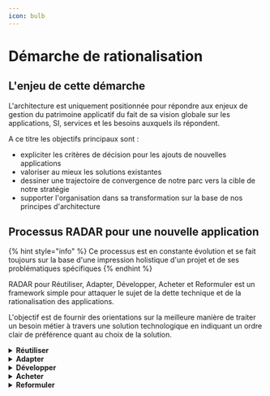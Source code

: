 ```yaml
---
icon: bulb
---
```


# Démarche de rationalisation

## L'enjeu de cette démarche

L'architecture est uniquement positionnée pour répondre aux enjeux de gestion du patrimoine applicatif du fait de sa
vision globale sur les applications, SI, services et les besoins auxquels ils répondent.

A ce titre les objectifs principaux sont :

- expliciter les critères de décision pour les ajouts de nouvelles applications
- valoriser au mieux les solutions existantes
- dessiner une trajectoire de convergence de notre parc vers la cible de notre stratégie
- supporter l'organisation dans sa transformation sur la base de nos principes d'architecture

## Processus RADAR pour une nouvelle application

{% hint style="info" %} Ce processus est en constante évolution et se fait toujours sur la base d'une impression
holistique d'un projet et de ses problématiques spécifiques {% endhint %}

RADAR pour Réutiliser, Adapter, Développer, Acheter et Reformuler est un framework simple pour attaquer le sujet de la
dette technique et de la rationalisation des applications.

L'objectif est de fournir des orientations sur la meilleure manière de traiter un besoin métier à travers une solution
technologique en indiquant un ordre clair de préférence quant au choix de la solution.

<details>
<summary><strong>Réutiliser</strong></summary>

**Si le besoin fonctionnel (ou technique) peut être traité par de la configuration ou une modification mineure dans un
système existant c'est alors l'option privilégiée.**

S'il ne s'agit que d'un flux de données on privilégie alors également la réutilisation des sources existantes en évitant
les duplications.

- L'application en question peut être côté DNUM ou dans le reste de l'écosystème (y compris les solutions en SaaS) tant
  qu'elles sont connues et en production
- Les contraintes de sécurité et de gouvernance sont à apprécier sur la réutilisation de certaines solutions surtout en
  interministériel

</details>

<details>
<summary><strong>Adapter</strong></summary>
  
Si le besoin sort suffisamment de ce qui est faisable avec une solution actuellement dans le SI avec un effort
raisonnable de configuration on peut alors considérer l'adaptation d'une solution tierce.

- Il peut s'agir d'une solution opensource, venant d'une autre source gouvernementale ou potentiellement d'un partenaire
  existant
- Dans ce cas il est attendu que l'effort d'intégration de cette solution dans le SI se fasse uniquement sur notre
  capacité à disposer des compétences nécessaires à son déploiement et son exploitation et non sur un achat de services
  (SaaS)

</details>

<details>
<summary><strong>Développer</strong></summary>
  
Quand le besoin est trop spécifique on peut alors considérer la construction d'un produit dédié pouvant porter cette
fonction. 
* Ce produit doit alors respecter nos [principes d'architectures](./principes.md) pour garantir sa valorisation dans le temps
* Si des options de sécurité/hébergement spécifiques sont nécessaires alors l'option spécifique est préférable autrement
  une analyse technico-financière plus précise doit également être réalisée pour identifier si l'option "Acheter" est
  plus pertinente.

</details>

<details>
<summary><strong>Acheter</strong></summary>
  
Il peut être pertinent de choisir une solution tierce venant du privé pour répondre à certains besoins.

- Dans ce cas sauf contraintes spécifiques le SaaS est à privilégier tant que celui-ci est en mesure de s'aligner avec
  nos normes et standards applicables
- Une réflexion doit être menée également sur la volonté ou non d'investir sur la solution en question vis-à-vis du
  reste de l'écosystème avec lequel il s'intègre s'il s'agit d'un besoin ponctuel (amélioration continue)

</details>

<details>
<summary><strong>Reformuler</strong></summary>
  
Parfois un besoin peut être tellement spécifique qu'il devient déraisonnable techniquement ou financièrement de le
traiter tel quel. Il convient alors de repartir du besoin initial et l'analyser de manière plus précise pour identifier
une manière plus pragmatique d'approcher le sujet de manière plus itérative.

De cette manière on arrive alors à créer un produit complet en partant d'une solution plus basique mais en restant
aligné avec notre capacité à livrer.

</details>
